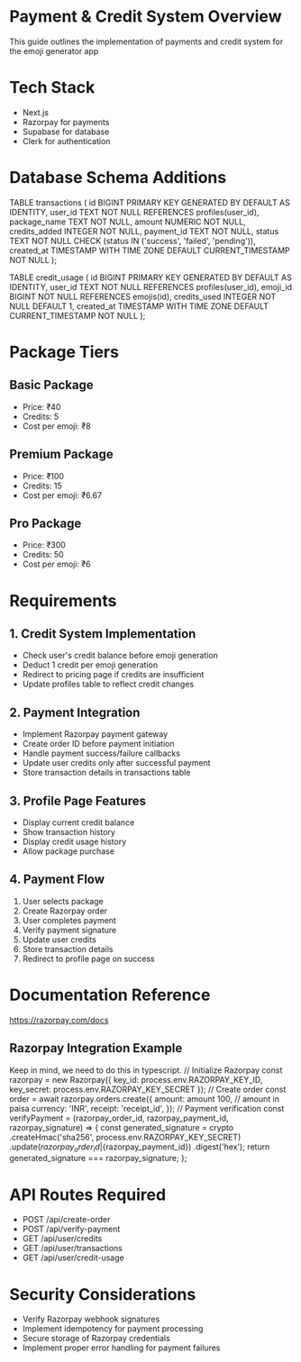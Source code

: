 # Payment & Credit System Overview
This guide outlines the implementation of payments and credit system for the emoji generator app

# Tech Stack
- Next.js
- Razorpay for payments
- Supabase for database
- Clerk for authentication

# Database Schema Additions
TABLE transactions (
  id BIGINT PRIMARY KEY GENERATED BY DEFAULT AS IDENTITY,
  user_id TEXT NOT NULL REFERENCES profiles(user_id),
  package_name TEXT NOT NULL,
  amount NUMERIC NOT NULL,
  credits_added INTEGER NOT NULL,
  payment_id TEXT NOT NULL,
  status TEXT NOT NULL CHECK (status IN ('success', 'failed', 'pending')),
  created_at TIMESTAMP WITH TIME ZONE DEFAULT CURRENT_TIMESTAMP NOT NULL
);

TABLE credit_usage (
  id BIGINT PRIMARY KEY GENERATED BY DEFAULT AS IDENTITY,
  user_id TEXT NOT NULL REFERENCES profiles(user_id),
  emoji_id BIGINT NOT NULL REFERENCES emojis(id),
  credits_used INTEGER NOT NULL DEFAULT 1,
  created_at TIMESTAMP WITH TIME ZONE DEFAULT CURRENT_TIMESTAMP NOT NULL
);

# Package Tiers
## Basic Package
- Price: ₹40
- Credits: 5
- Cost per emoji: ₹8

## Premium Package
- Price: ₹100
- Credits: 15
- Cost per emoji: ₹6.67

## Pro Package
- Price: ₹300
- Credits: 50
- Cost per emoji: ₹6

# Requirements

## 1. Credit System Implementation
- Check user's credit balance before emoji generation
- Deduct 1 credit per emoji generation
- Redirect to pricing page if credits are insufficient
- Update profiles table to reflect credit changes

## 2. Payment Integration
- Implement Razorpay payment gateway
- Create order ID before payment initiation
- Handle payment success/failure callbacks
- Update user credits only after successful payment
- Store transaction details in transactions table

## 3. Profile Page Features
- Display current credit balance
- Show transaction history
- Display credit usage history
- Allow package purchase

## 4. Payment Flow
1. User selects package
2. Create Razorpay order
3. User completes payment
4. Verify payment signature
5. Update user credits
6. Store transaction details
7. Redirect to profile page on success

# Documentation Reference
https://razorpay.com/docs

## Razorpay Integration Example
Keep in mind, we need to do this in typescript.
// Initialize Razorpay
const razorpay = new Razorpay({
key_id: process.env.RAZORPAY_KEY_ID,
key_secret: process.env.RAZORPAY_KEY_SECRET
});
// Create order
const order = await razorpay.orders.create({
amount: amount 100, // amount in paisa
currency: 'INR',
receipt: 'receipt_id',
});
// Payment verification
const verifyPayment = (razorpay_order_id, razorpay_payment_id, razorpay_signature) => {
const generated_signature = crypto
.createHmac('sha256', process.env.RAZORPAY_KEY_SECRET)
.update(${razorpay_order_id}|${razorpay_payment_id})
.digest('hex');
return generated_signature === razorpay_signature;
};


# API Routes Required
- POST /api/create-order
- POST /api/verify-payment
- GET /api/user/credits
- GET /api/user/transactions
- GET /api/user/credit-usage

# Security Considerations
- Verify Razorpay webhook signatures
- Implement idempotency for payment processing
- Secure storage of Razorpay credentials
- Implement proper error handling for payment failures